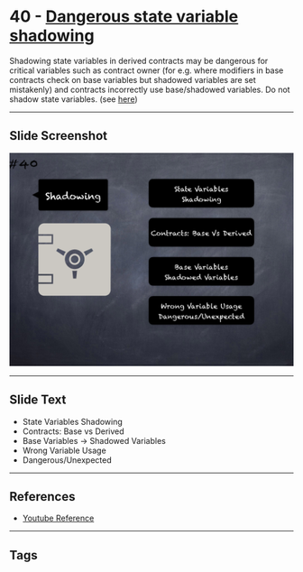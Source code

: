 # 40 - [Dangerous state variable shadowing](Dangerous%20state%20variable%20shadowing.md)
Shadowing state variables in derived contracts may be dangerous for critical variables such as contract owner (for e.g. where modifiers in base contracts check on base variables but shadowed variables are set mistakenly) and contracts incorrectly use base/shadowed variables. Do not shadow state variables. (see [here](https://swcregistry.io/docs/SWC-119))
___
## Slide Screenshot
![040.png](../../images/4.%20Pitfalls%20and%20Best%20Practices%20101/040.png)
___
## Slide Text
- State Variables Shadowing
- Contracts: Base vs Derived
- Base Variables -> Shadowed Variables
- Wrong Variable Usage
- Dangerous/Unexpected
___
## References
- [Youtube Reference](https://youtu.be/fgXuHaZDenU?t=1477)
___
## Tags